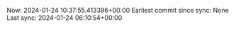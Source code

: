 Now: 2024-01-24 10:37:55.413396+00:00 Earliest commit since sync: None Last sync: 2024-01-24 06:10:54+00:00
